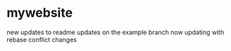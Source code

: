 # mywebsite
new updates to readme
updates on the example branch
now updating with rebase
conflict changes 
